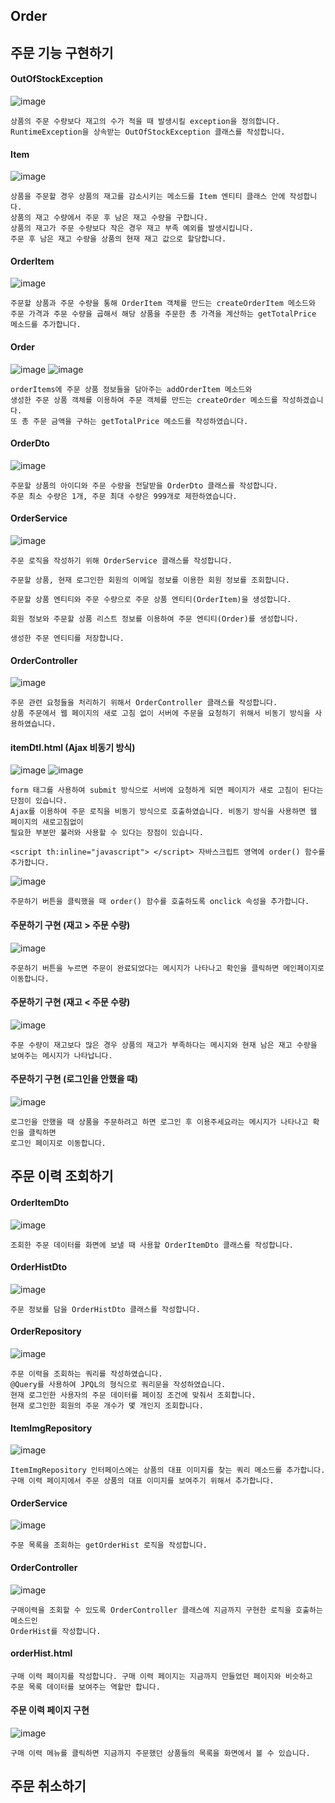 ## Order

## 주문 기능 구현하기
#### OutOfStockException
![image](https://github.com/mr-won/Shopping_Mall/assets/58906858/9e51bfdd-1f3e-4200-b5b1-78c9438de975)
```
상품의 주문 수량보다 재고의 수가 적을 때 발생시킬 exception을 정의합니다.
RuntimeException을 상속받는 OutOfStockException 클래스를 작성합니다.
```
#### Item
![image](https://github.com/mr-won/Shopping_Mall/assets/58906858/583b7fc0-0187-475f-9ce7-a73ec225e70c)
```
상품을 주문할 경우 상품의 재고를 감소시키는 메소드를 Item 엔티티 클래스 안에 작성합니다.
상품의 재고 수량에서 주문 후 남은 재고 수량을 구합니다.
상품의 재고가 주문 수량보다 작은 경우 재고 부족 예외를 발생시킵니다.
주문 후 남은 재고 수량을 상품의 현재 재고 값으로 할당합니다.
```
#### OrderItem
![image](https://github.com/mr-won/Shopping_Mall/assets/58906858/0149cffe-e21c-4d0d-965c-4fcf81af00ef)
```
주문할 상품과 주문 수량을 통해 OrderItem 객체를 만드는 createOrderItem 메소드와
주문 가격과 주문 수량을 곱해서 해당 상품을 주문한 총 가격을 계산하는 getTotalPrice 메소드를 추가합니다.
```
#### Order
![image](https://github.com/mr-won/Shopping_Mall/assets/58906858/99833b9c-94fe-4688-8ce1-bae7541d5238)
![image](https://github.com/mr-won/Shopping_Mall/assets/58906858/3c5d7a21-72be-49b0-81bc-e282f28174cc)
```
orderItems에 주문 상품 정보들을 담아주는 addOrderItem 메소드와
생성한 주문 상품 객체를 이용하여 주문 객체를 만드는 createOrder 메소드를 작성하겠습니다.
또 총 주문 금액을 구하는 getTotalPrice 메소드를 작성하였습니다.
```
#### OrderDto
![image](https://github.com/mr-won/Shopping_Mall/assets/58906858/a7e0f389-2236-49c6-a3c5-fd996f354ce8)
```
주문할 상품의 아이디와 주문 수량을 전달받을 OrderDto 클래스를 작성합니다.
주문 최소 수량은 1개, 주문 최대 수량은 999개로 제한하였습니다.
```
#### OrderService
![image](https://github.com/mr-won/Shopping_Mall/assets/58906858/08800c56-7801-4737-b61a-014c8ea6681d)
```
주문 로직을 작성하기 위해 OrderService 클래스를 작성합니다.

주문할 상품, 현재 로그인한 회원의 이메일 정보를 이용한 회원 정보를 조회합니다.

주문할 상품 엔티티와 주문 수량으로 주문 상품 엔티티(OrderItem)을 생성합니다.

회원 정보와 주문할 상품 리스트 정보를 이용하여 주문 엔티티(Order)를 생성합니다.

생성한 주문 엔티티를 저장합니다.
```
#### OrderController
![image](https://github.com/mr-won/Shopping_Mall/assets/58906858/c05066f5-24c3-4260-9570-300e59b97013)
```
주문 관련 요청들을 처리하기 위해서 OrderController 클래스를 작성합니다.
상품 주문에서 웹 페이지의 새로 고침 없이 서버에 주문을 요청하기 위해서 비동기 방식을 사용하였습니다.
```
#### itemDtl.html (Ajax 비동기 방식)
![image](https://github.com/mr-won/Shopping_Mall/assets/58906858/0a07125a-fa05-4d15-bc8f-f4a349c2d4e9)
![image](https://github.com/mr-won/Shopping_Mall/assets/58906858/348fe7d1-bb20-40c1-a808-a401884bfb77)
```
form 태그를 사용하여 submit 방식으로 서버에 요청하게 되면 페이지가 새로 고침이 된다는 단점이 있습니다.
Ajax를 이용하여 주문 로직을 비동기 방식으로 호출하였습니다. 비동기 방식을 사용하면 웹 페이지의 새로고침없이
필요한 부분만 불러와 사용할 수 있다는 장점이 있습니다.

<script th:inline="javascript"> </script> 자바스크립트 영역에 order() 함수를 추가합니다.
```
![image](https://github.com/mr-won/Shopping_Mall/assets/58906858/7be98c04-2ceb-44cb-8dda-b4f80b67e5e9)
```
주문하기 버튼을 클릭했을 때 order() 함수를 호출하도록 onclick 속성을 추가합니다.
```
#### 주문하기 구현 (재고 > 주문 수량)
![image](https://github.com/mr-won/Shopping_Mall/assets/58906858/4a120aa3-92c1-495b-b9ef-56c911454da0)
```
주문하기 버튼을 누르면 주문이 완료되었다는 메시지가 나타나고 확인을 클릭하면 메인페이지로 이동합니다.
```
#### 주문하기 구현 (재고 < 주문 수량)
![image](https://github.com/mr-won/Shopping_Mall/assets/58906858/5f2dd3c2-8441-4a70-ae0d-03b95270fea6)
```
주문 수량이 재고보다 많은 경우 상품의 재고가 부족하다는 메시지와 현재 남은 재고 수량을 보여주는 메시지가 나타납니다.
```
#### 주문하기 구현 (로그인을 안했을 때)
![image](https://github.com/mr-won/Shopping_Mall/assets/58906858/41231411-cce8-4071-97ff-c6b130f4cb21)
```
로그인을 안했을 때 상품을 주문하려고 하면 로그인 후 이용주세요라는 메시지가 나타나고 확인을 클릭하면
로그인 페이지로 이동합니다.
```
## 주문 이력 조회하기
#### OrderItemDto
![image](https://github.com/mr-won/Shopping_Mall/assets/58906858/3feda3f5-420d-40aa-896e-5d600b416cff)
```
조회한 주문 데이터를 화면에 보낼 때 사용할 OrderItemDto 클래스를 작성합니다.
```
#### OrderHistDto
![image](https://github.com/mr-won/Shopping_Mall/assets/58906858/71265372-47a4-4588-84d7-261ba459e83b)
```
주문 정보를 담을 OrderHistDto 클래스를 작성합니다.
```
#### OrderRepository
![image](https://github.com/mr-won/Shopping_Mall/assets/58906858/fbed80b3-92e2-4b1e-817e-4bb11d3704e6)
```
주문 이력을 조회하는 쿼리를 작성하였습니다.
@Query를 사용하여 JPQL의 형식으로 쿼리문을 작성하였습니다.
현재 로그인한 사용자의 주문 데이터를 페이징 조건에 맞춰서 조회합니다.
현재 로그인한 회원의 주문 개수가 몇 개인지 조회합니다.
```
#### ItemImgRepository
![image](https://github.com/mr-won/Shopping_Mall/assets/58906858/193911b7-9d96-4107-9bae-1b87998444fa)
```
ItemImgRepository 인터페이스에는 상품의 대표 이미지를 찾는 쿼리 메소드를 추가합니다.
구매 이력 페이지에서 주문 상품의 대표 이미지를 보여주기 위해서 추가합니다.
```
#### OrderService
![image](https://github.com/mr-won/Shopping_Mall/assets/58906858/303f98a1-ae6d-47b5-a7ef-0bd5c6660670)
```
주문 목록을 조회하는 getOrderHist 로직을 작성합니다.
```
#### OrderController
![image](https://github.com/mr-won/Shopping_Mall/assets/58906858/d18edf57-30ca-4474-a40c-87ac9ec2949d)
```
구매이력을 조회할 수 있도록 OrderController 클래스에 지금까지 구현한 로직을 호출하는 메소드인
OrderHist를 작성합니다.
```
#### orderHist.html
```
구매 이력 페이지를 작성합니다. 구매 이력 페이지는 지금까지 만들었던 페이지와 비슷하고
주문 목록 데이터를 보여주는 역할만 합니다.
```
#### 주문 이력 페이지 구현
![image](https://github.com/mr-won/Shopping_Mall/assets/58906858/eed3fb08-dbc8-44c7-8c17-d5ea829f84b3)
```
구매 이력 메뉴를 클릭하면 지금까지 주문했던 상품들의 목록을 화면에서 볼 수 있습니다.
```
## 주문 취소하기

